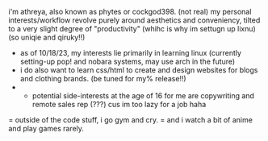 i'm athreya, also known as phytes or cockgod398. (not real)
my personal interests/workflow revolve purely around aesthetics and conveniency, tilted to a very slight degree of "productivity" (whihc is why im settugn up lixnu) (so uniqie and qiruky!!)
- as of 10/18/23, my interests lie primarily in learning linux (currently setting-up pop! and nobara systems, may use arch in the future) 
- i do also want to learn css/html to create and design websites for blogs and clothing brands. (be tuned for my% release!!)
- - potential side-interests at the age of 16 for me are copywriting and remote sales rep (???) cus im too lazy for a job haha

= outside of the code stuff, i go gym and cry.
= and i watch a bit of anime and play games rarely.

 
    
